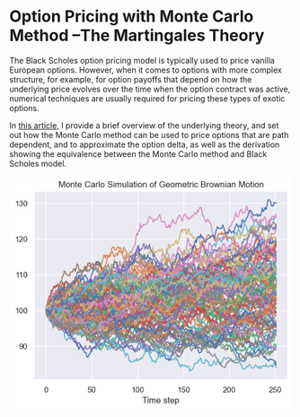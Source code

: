 # Option Pricing with Monte Carlo Method –The Martingales Theory

The Black Scholes option pricing model is typically used to price vanilla European options. However, when it comes to options with more complex structure, for example, for option payoffs that depend on how the underlying price evolves over the time when the option contract was active, numerical techniques are usually required for pricing these types of exotic options. 

In <a href=https://medium.com/@tsoiyingkit/option-pricing-with-monte-carlo-method-the-martingales-theory-61e263bef024>this article</a>, I provide a brief overview of the underlying theory, and set out how the Monte Carlo method can be used to price options that are path dependent, and to approximate the option delta, as well as the derivation showing the equivalence between the Monte Carlo method and Black Scholes model.

![random_walk](https://github.com/tonytsoi/option_montecarlo/blob/main/gmb_sim.png?raw=true)
